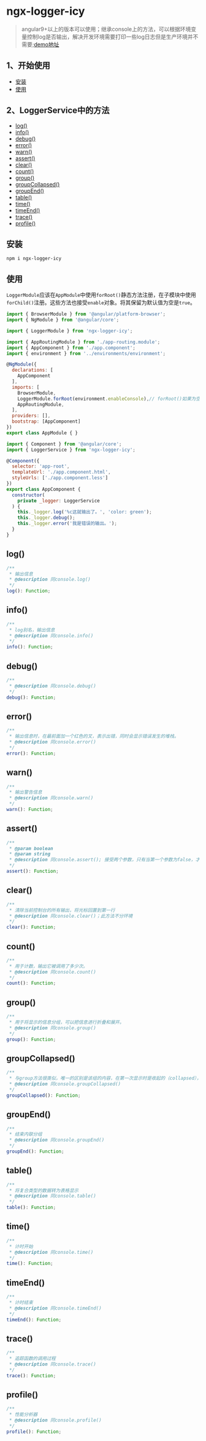 
# ngx-logger-icy
> angular9+以上的版本可以使用；继承console上的方法，可以根据环境变量控制log是否输出，解决开发环境需要打印一些log日志但是生产环境并不需要;[demo地址](https://ngx-library.now.sh/tools/logger)
## 1、开始使用
  - <a href="#install">安装</a>
  - <a href="#use">使用</a>
## 2、LoggerService中的方法
  - <a href="#log">log()</a>
  - <a href="#info">info()</a>
  - <a href="#debug">debug()</a>
  - <a href="#error">error()</a>
  - <a href="#warn">warn()</a>
  - <a href="#assert">assert()</a>
  - <a href="#clear">clear()</a>
  - <a href="#count">count()</a>
  - <a href="#group">group()</a>
  - <a href="#groupCollapsed">groupCollapsed()</a>
  - <a href="#groupEnd">groupEnd()</a>
  - <a href="#table">table()</a>
  - <a href="#time">time()</a>
  - <a href="#timeEnd">timeEnd()</a>
  - <a href="#trace">trace()</a> 
  - <a href="#profile">profile()</a>

## <a name="install">安装</a>

```
npm i ngx-logger-icy
```

## <a name="use">使用</a>

``LoggerModule``应该在``AppModule``中使用``forRoot()``静态方法注册，在子模块中使用``forChild()``注册。这些方法也接受``enable``对象。将其保留为默认值为空是``true``。

```javascript
import { BrowserModule } from '@angular/platform-browser';
import { NgModule } from '@angular/core';

import { LoggerModule } from 'ngx-logger-icy';

import { AppRoutingModule } from './app-routing.module';
import { AppComponent } from './app.component';
import { environment } from '../environments/environment';

@NgModule({
  declarations: [
    AppComponent
  ],
  imports: [
    BrowserModule,
    LoggerModule.forRoot(environment.enableConsole),// forRoot()如果为空,默认值为true
    AppRoutingModule,
  ],
  providers: [],
  bootstrap: [AppComponent]
})
export class AppModule { }
```

```javascript
import { Component } from '@angular/core';
import { LoggerService } from 'ngx-logger-icy';

@Component({
  selector: 'app-root',
  templateUrl: './app.component.html',
  styleUrls: ['./app.component.less']
})
export class AppComponent {
  constructor(
    private _logger: LoggerService
  ) {
    this._logger.log('%c这就输出了。', 'color: green');
    this._logger.debug();
    this._logger.error('我是错误的输出。');
  }
}
```

## <a name="log">log()</a>
```javascript
/**
 * 输出信息
 * @description 同console.log()
 */
log(): Function;
```

## <a name="info">info()</a>
```javascript
/**
 * log别名，输出信息
 * @description 同console.info()
 */
info(): Function;
```

## <a name="debug">debug()</a>
```javascript
/**
 * @description 同console.debug()
 */
debug(): Function;
```

## <a name="error">error()</a>
```javascript
/**
 * 输出信息时，在最前面加一个红色的叉，表示出错，同时会显示错误发生的堆栈。
 * @description 同console.error()
 */
error(): Function;
```

## <a name="warn">warn()</a>
```javascript
/**
 * 输出警告信息
 * @description 同console.warn()
 */
warn(): Function;
```

## <a name="assert">assert()</a>
```javascript
/**
 * @param boolean
 * @param string
 * @description 同console.assert(); 接受两个参数，只有当第一个参数为false，才会输出第二个参数，否则不输出任何东西
 */
assert(): Function;
```

## <a name="clear">clear()</a>
```javascript
/**
 * 清除当前控制台的所有输出，将光标回置到第一行
 * @description 同console.clear()；此方法不分环境
 */
clear(): Function;
```

## <a name="count">count()</a>
```javascript
/**
 * 用于计数，输出它被调用了多少次。
 * @description 同console.count()
 */
count(): Function;
```

## <a name="group">group()</a>
```javascript
/**
 * 用于将显示的信息分组，可以把信息进行折叠和展开。
 * @description 同console.group()
 */
group(): Function;
```

## <a name="groupCollapsed">groupCollapsed()</a>
```javascript
/**
 * 与group方法很类似，唯一的区别是该组的内容，在第一次显示时是收起的（collapsed），而不是展开的
 * @description 同console.groupCollapsed()
 */
groupCollapsed(): Function;
```

## <a name="groupEnd">groupEnd()</a>
```javascript
/**
 * 结束内联分组
 * @description 同console.groupEnd()
 */
groupEnd(): Function;
```

## <a name="table">table()</a>
```javascript
/**
 * 将复合类型的数据转为表格显示
 * @description 同console.table()
 */
table(): Function;
```

## <a name="time">time()</a>
```javascript
/**
 * 计时开始
 * @description 同console.time()
 */
time(): Function;
```

## <a name="timeEnd">timeEnd()</a>
```javascript
/**
 * 计时结束
 * @description 同console.timeEnd()
 */
timeEnd(): Function;
```

## <a name="trace">trace()</a>
```javascript
/**
 * 追踪函数的调用过程
 * @description 同console.trace()
 */
trace(): Function;
```

## <a name="profile">profile()</a>
```javascript
/**
 * 性能分析器
 * @description 同console.profile()
 */
profile(): Function;
```